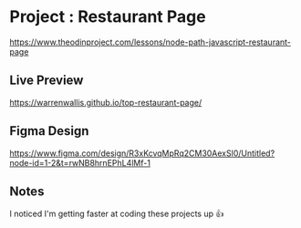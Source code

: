 # Project : Restaurant Page

https://www.theodinproject.com/lessons/node-path-javascript-restaurant-page

## Live Preview

https://warrenwallis.github.io/top-restaurant-page/

## Figma Design

https://www.figma.com/design/R3xKcvqMpRq2CM30AexSl0/Untitled?node-id=1-2&t=rwNB8hrnEPhL4lMf-1

## Notes

I noticed I'm getting faster at coding these projects up 👍